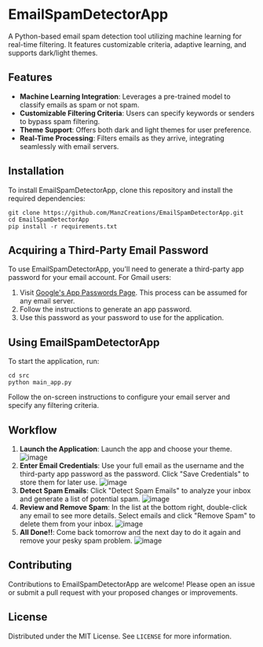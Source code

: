 # EmailSpamDetectorApp

A Python-based email spam detection tool utilizing machine learning for real-time filtering. It features customizable criteria, adaptive learning, and supports dark/light themes.

## Features

- **Machine Learning Integration**: Leverages a pre-trained model to classify emails as spam or not spam.
- **Customizable Filtering Criteria**: Users can specify keywords or senders to bypass spam filtering.
- **Theme Support**: Offers both dark and light themes for user preference.
- **Real-Time Processing**: Filters emails as they arrive, integrating seamlessly with email servers.

## Installation

To install EmailSpamDetectorApp, clone this repository and install the required dependencies:

```
git clone https://github.com/ManzCreations/EmailSpamDetectorApp.git
cd EmailSpamDetectorApp
pip install -r requirements.txt
```

## Acquiring a Third-Party Email Password
To use EmailSpamDetectorApp, you'll need to generate a third-party app password for your email account. For Gmail users:
1. Visit [Google's App Passwords Page](https://www.getmailbird.com/gmail-app-password/). This process can be assumed for any email server.
2. Follow the instructions to generate an app password.
3. Use this password as your password to use for the application.
   

## Using EmailSpamDetectorApp

To start the application, run:
```
cd src
python main_app.py
```
Follow the on-screen instructions to configure your email server and specify any filtering criteria.

## Workflow
1. **Launch the Application**: Launch the app and choose your theme.
![image](https://github.com/ManzCreations/EmailSpamDetectorApp/assets/128404387/524ba4c5-be52-40d6-9cd6-f2788c7d524a)
2. **Enter Email Credentials**: Use your full email as the username and the third-party app password as the password. Click "Save Credentials" to store them for later use.
![image](https://github.com/ManzCreations/EmailSpamDetectorApp/assets/128404387/c9738af1-04c7-45a2-965e-ab4dee9e871f)
3. **Detect Spam Emails**: Click "Detect Spam Emails" to analyze your inbox and generate a list of potential spam.
![image](https://github.com/ManzCreations/EmailSpamDetectorApp/assets/128404387/b48a01a1-8de7-4833-834f-3fbe8e68838e)
4. **Review and Remove Spam**: In the list at the bottom right, double-click any email to see more details. Select emails and click "Remove Spam" to delete them from your inbox.
![image](https://github.com/ManzCreations/EmailSpamDetectorApp/assets/128404387/caf95fbf-3b8c-4bd8-885c-c0847f54f5b8)
5. **All Done!!**: Come back tomorrow and the next day to do it again and remove your pesky spam problem.
![image](https://github.com/ManzCreations/EmailSpamDetectorApp/assets/128404387/522580fb-4eeb-4b8a-92d9-bfc98cc3ea31)

## Contributing
Contributions to EmailSpamDetectorApp are welcome! Please open an issue or submit a pull request with your proposed changes or improvements.

## License
Distributed under the MIT License. See `LICENSE` for more information.
